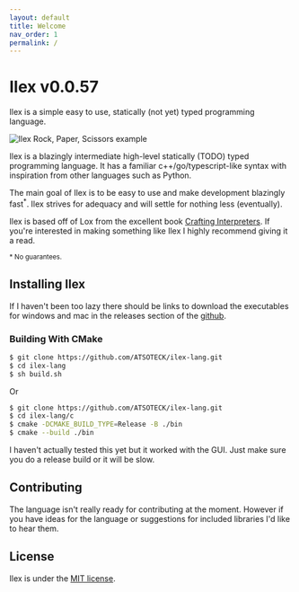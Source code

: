 ```yaml
---
layout: default
title: Welcome
nav_order: 1
permalink: /
---
```



# Ilex v0.0.57
Ilex is a simple easy to use, statically (not yet) typed programming language.

![Ilex Rock, Paper, Scissors example](/img/RPS.png)

Ilex is a blazingly intermediate high-level statically (TODO) typed programming language. It has a familiar c++/go/typescript-like syntax with inspiration from other languages such as Python.

The main goal of Ilex is to be easy to use and make development blazingly fast<sup>*</sup>. Ilex strives for adequacy and will settle for nothing less (eventually).

Ilex is based off of Lox from the excellent book [Crafting Interpreters](https://craftinginterpreters.com/).
If you're interested in making something like Ilex I highly recommend giving it a read.

<sub>* No guarantees.</sub>

## Installing Ilex
If I haven't been too lazy there should be links to download the executables for windows and mac in the releases section of the [github](https://github.com/ATSOTECK/ilex-lang).

### Building With CMake

```bash
$ git clone https://github.com/ATSOTECK/ilex-lang.git
$ cd ilex-lang
$ sh build.sh
```

Or

```bash
$ git clone https://github.com/ATSOTECK/ilex-lang.git
$ cd ilex-lang/c
$ cmake -DCMAKE_BUILD_TYPE=Release -B ./bin 
$ cmake --build ./bin
```

I haven't actually tested this yet but it worked with the GUI. Just make sure you do a release build or it will be slow.

## Contributing
The language isn't really ready for contributing at the moment. However if you have ideas for the language or suggestions for included libraries I'd like to hear them.

## License
Ilex is under the [MIT license](https://github.com/dictu-lang/Dictu/blob/master/LICENSE).
